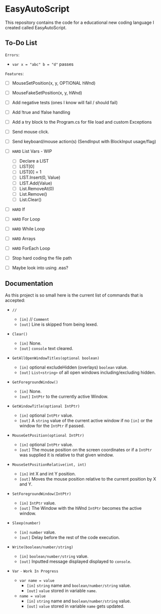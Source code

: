 # EasyAutoScript

This repository contains the code for a educational new coding language I created called EasyAutoScript.

## To-Do List

`Errors`:

- `var x = "abc" b = "d"` passes

`Features`:

- [ ] MouseSetPosition(x, y, OPTIONAL hWnd)
- [ ] MouseFakeSetPosition(x, y, hWnd)

- [ ] Add negative tests (ones I know will fail / should fail)

- [ ] Add !true and !false handling
- [ ] Add a try block to the Program.cs for file load and custom Exceptions
- [ ] Send mouse click.
- [ ] Send keyboard/mouse action(s) (SendInput with BlockInput usage/flag)
- [ ] `HARD` List Vars - WIP

  - [ ] Declare a LIST
  - [ ] LIST[0]
  - [ ] LIST[0] = 1
  - [ ] LIST.Insert(0, Value)
  - [ ] LIST.Add(Value)
  - [ ] List.RemoveAt(0)
  - [ ] List.Remove()
  - [ ] List.Clear()

- [ ] `HARD` If
- [ ] `HARD` For Loop
- [ ] `HARD` While Loop
- [ ] `HARD` Arrays
- [ ] `HARD` ForEach Loop

- [ ] Stop hard coding the file path
- [ ] Maybe look into using .eas?

## Documentation

As this project is so small here is the current list of commands that is accepted:

- `//`

  - `[in]` // `Comment`
  - `[out]` Line is skipped from being lexed.

- `Clear()`

  - `[in]` None.
  - `[out]` `console` text cleared.

- `GetAllOpenWindowTitles(optional boolean)`

  - `[in]` optional excludeHidden (overlays) `boolean` value.
  - `[out]` `List<string>` of all open windows including/excluding hidden.

- `GetForegroundWindow()`

  - `[in]` None.
  - `[out]` `IntPtr` to the currently active Window.

- `GetWindowTitle(optional IntPtr)`

  - `[in]` optional `IntPtr` value.
  - `[out]` A `string` value of the current active window if no `[in]` or the window for the `IntPtr` if passed.

- `MouseGetPosition(optional IntPtr)`

  - `[in]` optional `IntPtr` value.
  - `[out]` The mouse position on the screen coordinates or if a `IntPtr` was supplied it is relative to that given window.

- `MouseSetPositionRelative(int, int)`

  - `[in]` int X and int Y position.
  - `[out]` Moves the mouse position relative to the current position by X and Y.

- `SetForegroundWindow(IntPtr)`

  - `[in]` `IntPtr` value.
  - `[out]` The Window with the hWnd `IntPtr` becomes the active window.

- `Sleep(number)`

  - `[in]` `number` value.
  - `[out]` Delay before the rest of the code execution.

- `Write(boolean/number/string)`

  - `[in]` `boolean/number/string` value.
  - `[out]` Inputted message displayed displayed to `console`.

- `Var` `-` `Work In Progress`
  - `var name = value`
    - `[in]` `string` name and `boolean/number/string` value.
    - `[out]` `value` stored in variable `name`.
  - `name = value`
    - `[in]` `string` name and `boolean/number/string` value.
    - `[out]` `value` stored in variable `name` gets updated.
